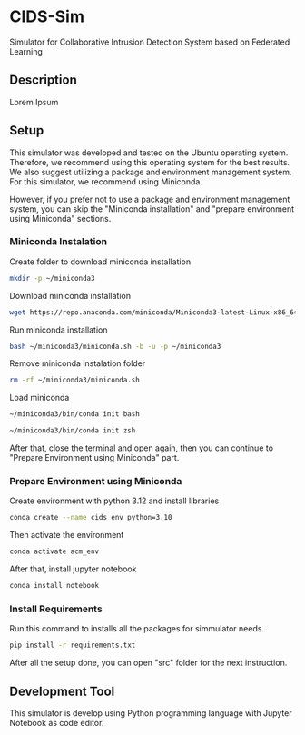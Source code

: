 # CIDS-Sim

Simulator for Collaborative Intrusion Detection System based on Federated Learning

## Description

Lorem Ipsum

## Setup

This simulator was developed and tested on the Ubuntu operating system. Therefore, we recommend using this operating system for the best results. We also suggest utilizing a package and environment management system. For this simulator, we recommend using Miniconda.

However, if you prefer not to use a package and environment management system, you can skip the "Miniconda installation" and "prepare environment using Miniconda" sections.

### Miniconda Instalation

Create folder to download miniconda installation

```bash
mkdir -p ~/miniconda3
```

Download miniconda installation

```bash
wget https://repo.anaconda.com/miniconda/Miniconda3-latest-Linux-x86_64.sh -O ~/miniconda3/miniconda.sh
```

Run miniconda installation

```bash
bash ~/miniconda3/miniconda.sh -b -u -p ~/miniconda3
```

Remove miniconda instalation folder

```bash
rm -rf ~/miniconda3/miniconda.sh
```

Load miniconda

```bash
~/miniconda3/bin/conda init bash
```

```bash
~/miniconda3/bin/conda init zsh
```

After that, close the terminal and open again, then you can continue to "Prepare Environment using Miniconda" part.

### Prepare Environment using Miniconda

Create environment with python 3.12 and install libraries

```bash
conda create --name cids_env python=3.10
```

Then activate the environment

```bash
conda activate acm_env
```

After that, install jupyter notebook

```bash
conda install notebook
```

### Install Requirements

Run this command to installs all the packages for simmulator needs.

```bash
pip install -r requirements.txt
```

After all the setup done, you can open "src" folder for the next instruction.

## Development Tool

This simulator is develop using Python programming language with Jupyter Notebook as code editor.